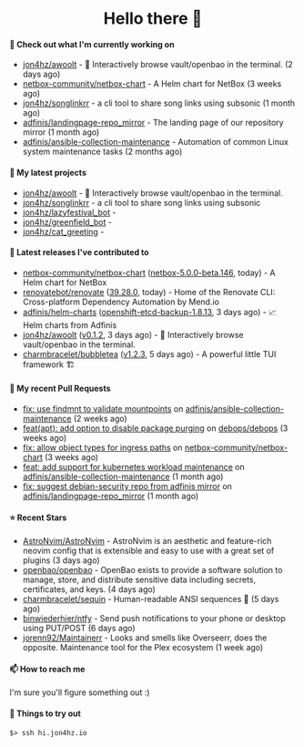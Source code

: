 <h1 align=center>Hello there 👋</h1>

#### 👷 Check out what I'm currently working on

- [jon4hz/awoolt](https://github.com/jon4hz/awoolt) - 🐺 Interactively browse vault/openbao in the terminal. (2 days ago)
- [netbox-community/netbox-chart](https://github.com/netbox-community/netbox-chart) - A Helm chart for NetBox (3 weeks ago)
- [jon4hz/songlinkrr](https://github.com/jon4hz/songlinkrr) - a cli tool to share song links using subsonic (1 month ago)
- [adfinis/landingpage-repo_mirror](https://github.com/adfinis/landingpage-repo_mirror) - The landing page of our repository mirror (1 month ago)
- [adfinis/ansible-collection-maintenance](https://github.com/adfinis/ansible-collection-maintenance) - Automation of common Linux system maintenance tasks (2 months ago)

#### 🌱 My latest projects

- [jon4hz/awoolt](https://github.com/jon4hz/awoolt) - 🐺 Interactively browse vault/openbao in the terminal.
- [jon4hz/songlinkrr](https://github.com/jon4hz/songlinkrr) - a cli tool to share song links using subsonic
- [jon4hz/lazyfestival_bot](https://github.com/jon4hz/lazyfestival_bot) - 
- [jon4hz/greenfield_bot](https://github.com/jon4hz/greenfield_bot) - 
- [jon4hz/cat_greeting](https://github.com/jon4hz/cat_greeting) - 

#### 🔭 Latest releases I've contributed to

- [netbox-community/netbox-chart](https://github.com/netbox-community/netbox-chart) ([netbox-5.0.0-beta.146](https://github.com/netbox-community/netbox-chart/releases/tag/netbox-5.0.0-beta.146), today) - A Helm chart for NetBox
- [renovatebot/renovate](https://github.com/renovatebot/renovate) ([39.28.0](https://github.com/renovatebot/renovate/releases/tag/39.28.0), today) - Home of the Renovate CLI: Cross-platform Dependency Automation by Mend.io
- [adfinis/helm-charts](https://github.com/adfinis/helm-charts) ([openshift-etcd-backup-1.8.13](https://github.com/adfinis/helm-charts/releases/tag/openshift-etcd-backup-1.8.13), 3 days ago) - 📈 Helm charts from Adfinis
- [jon4hz/awoolt](https://github.com/jon4hz/awoolt) ([v0.1.2](https://github.com/jon4hz/awoolt/releases/tag/v0.1.2), 3 days ago) - 🐺 Interactively browse vault/openbao in the terminal.
- [charmbracelet/bubbletea](https://github.com/charmbracelet/bubbletea) ([v1.2.3](https://github.com/charmbracelet/bubbletea/releases/tag/v1.2.3), 5 days ago) - A powerful little TUI framework 🏗

#### 🔨 My recent Pull Requests

- [fix: use findmnt to validate mountpoints](https://github.com/adfinis/ansible-collection-maintenance/pull/79) on [adfinis/ansible-collection-maintenance](https://github.com/adfinis/ansible-collection-maintenance) (2 weeks ago)
- [feat(apt): add option to disable package purging](https://github.com/debops/debops/pull/2546) on [debops/debops](https://github.com/debops/debops) (3 weeks ago)
- [fix: allow object types for ingress paths](https://github.com/netbox-community/netbox-chart/pull/398) on [netbox-community/netbox-chart](https://github.com/netbox-community/netbox-chart) (3 weeks ago)
- [feat: add support for kubernetes workload maintenance](https://github.com/adfinis/ansible-collection-maintenance/pull/77) on [adfinis/ansible-collection-maintenance](https://github.com/adfinis/ansible-collection-maintenance) (1 month ago)
- [fix: suggest debian-security repo from adfinis mirror](https://github.com/adfinis/landingpage-repo_mirror/pull/121) on [adfinis/landingpage-repo_mirror](https://github.com/adfinis/landingpage-repo_mirror) (1 month ago)

#### ⭐ Recent Stars

- [AstroNvim/AstroNvim](https://github.com/AstroNvim/AstroNvim) - AstroNvim is an aesthetic and feature-rich neovim config that is extensible and easy to use with a great set of plugins  (3 days ago)
- [openbao/openbao](https://github.com/openbao/openbao) - OpenBao exists to provide a software solution to manage, store, and distribute sensitive data including secrets, certificates, and keys. (4 days ago)
- [charmbracelet/sequin](https://github.com/charmbracelet/sequin) - Human-readable ANSI sequences 🪩 (5 days ago)
- [binwiederhier/ntfy](https://github.com/binwiederhier/ntfy) - Send push notifications to your phone or desktop using PUT/POST (6 days ago)
- [jorenn92/Maintainerr](https://github.com/jorenn92/Maintainerr) - Looks and smells like Overseerr, does the opposite. Maintenance tool for the Plex ecosystem (1 week ago)

#### 📫 How to reach me
I'm sure you'll figure something out :)

#### 👀 Things to try out
```
$> ssh hi.jon4hz.io
```